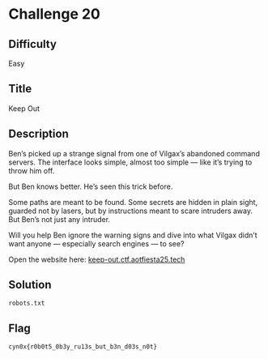 # Challenge 20

## Difficulty

Easy

## Title

Keep Out

## Description

Ben’s picked up a strange signal from one of Vilgax’s abandoned command servers. The interface looks simple, almost too simple — like it’s trying to throw him off.

But Ben knows better. He’s seen this trick before.

Some paths are meant to be found. Some secrets are hidden in plain sight, guarded not by lasers, but by instructions meant to scare intruders away. But Ben’s not just any intruder.

Will you help Ben ignore the warning signs and dive into what Vilgax didn’t want anyone — especially search engines — to see?

Open the website here: [keep-out.ctf.aotfiesta25.tech](https://keep-out.ctf.aotfiesta25.tech)

## Solution

`robots.txt`

## Flag

```text
cyn0x{r0b0t5_0b3y_ru13s_but_b3n_d03s_n0t}
```
